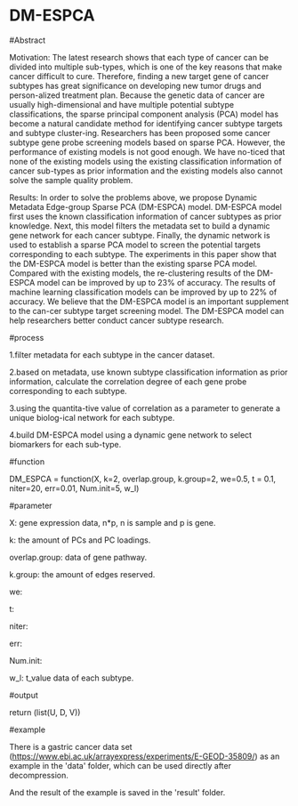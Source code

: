 # DM-ESPCA

#Abstract

Motivation: The latest research shows that each type of cancer can be divided into multiple sub-types, which is one of the key reasons that make cancer difficult to cure. 
Therefore, finding a new target gene of cancer subtypes has great significance on developing new tumor drugs and person-alized treatment plan. Because the genetic data of cancer 
are usually high-dimensional and have multiple potential subtype classifications, the sparse principal component analysis (PCA) model has become a natural candidate method for 
identifying cancer subtype targets and subtype cluster-ing. Researchers has been proposed some cancer subtype gene probe screening models based on sparse PCA. However, the 
performance of existing models is not good enough. We have no-ticed that none of the existing models using the existing classification information of cancer sub-types as prior 
information and the existing models also cannot solve the sample quality problem.

Results: In order to solve the problems above, we propose Dynamic Metadata Edge-group Sparse PCA (DM-ESPCA) model. DM-ESPCA model first uses the known classification information 
of cancer subtypes as prior knowledge. Next, this model filters the metadata set to build a dynamic gene network for each cancer subtype. Finally, the dynamic network is used to 
establish a sparse PCA model to screen the potential targets corresponding to each subtype. The experiments in this paper show that the DM-ESPCA model is better than the 
existing sparse PCA model. Compared with the existing models, the re-clustering results of the DM-ESPCA model can be improved by up to 23% of accuracy. The results of machine 
learning classification models can be improved by up to 22% of accuracy. We believe that the DM-ESPCA model is an important supplement to the can-cer subtype target screening 
model. The DM-ESPCA model can help researchers better conduct cancer subtype research.

#process

1.filter metadata for each subtype in the cancer dataset. 

2.based on metadata, use known subtype classification information as prior information, calculate the correlation degree of each gene probe corresponding to each subtype.

3.using the quantita-tive value of correlation as a parameter to generate a unique biolog-ical network for each subtype. 

4.build DM-ESPCA model using a dynamic gene network to select biomarkers for each sub-type.

#function

DM_ESPCA = function(X, k=2, overlap.group, k.group=2, we=0.5, t = 0.1, niter=20, err=0.01, Num.init=5, w_l)

#parameter

X: gene expression data, n*p, n is sample and p is gene.

k: the amount of PCs and PC loadings.

overlap.group: data of gene pathway. 

k.group: the amount of edges reserved.

we:

t:

niter:

err:

Num.init:

w_l: t_value data of each subtype.

#output

return (list(U, D, V))

#example

There is a gastric cancer data set (https://www.ebi.ac.uk/arrayexpress/experiments/E-GEOD-35809/) as an example in the 'data' folder, which can be used directly after 
decompression.

And the result of the example is saved in the 'result' folder.
